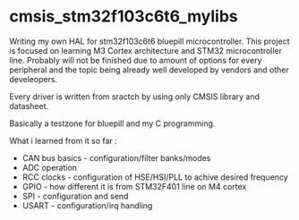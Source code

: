 # cmsis_stm32f103c6t6_mylibs
Writing my own HAL for stm32f103c6t6 bluepill microcontroller. This project is focused on learning M3 Cortex architecture and STM32 microcontroller line. Probably will not be finished due to amount of options for every peripheral and the topic being already well developed by vendors and other develeopers.

Every driver is written from sractch by using only CMSIS library and datasheet. 

Basically a testzone for bluepill and my C programming.

What i learned from it so far :  
- CAN bus basics - configuration/filter banks/modes  
- ADC operation  
- RCC clocks - configuration of HSE/HSI/PLL to achive desired frequency  
- GPIO - how different it is from STM32F401 line on M4 cortex  
- SPI - configuration and send  
- USART - configuration/irq handling  
